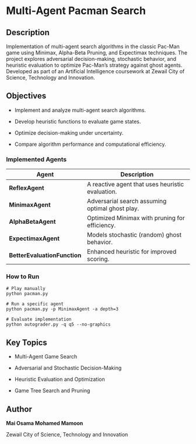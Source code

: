 # Multi-Agent Pacman Search


## Description

Implementation of multi-agent search algorithms in the classic Pac-Man game using Minimax, Alpha-Beta Pruning, and Expectimax techniques.
The project explores adversarial decision-making, stochastic behavior, and heuristic evaluation to optimize Pac-Man’s strategy against ghost agents.
Developed as part of an Artificial Intelligence coursework at Zewail City of Science, Technology and Innovation.

## Objectives

- Implement and analyze multi-agent search algorithms.

- Develop heuristic functions to evaluate game states.

- Optimize decision-making under uncertainty.

- Compare algorithm performance and computational efficiency.

### Implemented Agents

| Agent                        | Description                                     |
| ---------------------------- | ----------------------------------------------- |
| **ReflexAgent**              | A reactive agent that uses heuristic evaluation.|
| **MinimaxAgent**             | Adversarial search assuming optimal ghost play. |
| **AlphaBetaAgent**           | Optimized Minimax with pruning for efficiency.  |
| **ExpectimaxAgent**          | Models stochastic (random) ghost behavior.      |
| **BetterEvaluationFunction** | Enhanced heuristic for improved scoring.        |

### How to Run
```
# Play manually
python pacman.py

# Run a specific agent
python pacman.py -p MinimaxAgent -a depth=3

# Evaluate implementation
python autograder.py -q q5 --no-graphics
```
## Key Topics

- Multi-Agent Game Search

- Adversarial and Stochastic Decision-Making

- Heuristic Evaluation and Optimization

- Game Tree Search and Pruning

## Author

**Mai Osama Mohamed Mamoon**

Zewail City of Science, Technology and Innovation


